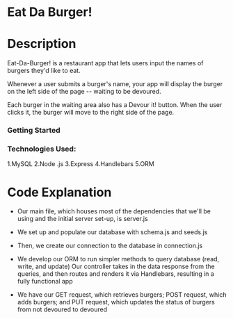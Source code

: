 # Eat Da Burger!

<h1>Description</h1>

Eat-Da-Burger! is a restaurant app that lets users input the names of burgers they'd like to eat.

Whenever a user submits a burger's name, your app will display the burger on the left side of the page -- waiting to be devoured.

Each burger in the waiting area also has a Devour it! button. When the user clicks it, the burger will move to the right side of the page.

<h3>Getting Started</h3>

<h3>Technologies Used:</h3>
1.MySQL
2.Node .js
3.Express
4.Handlebars
5.ORM


<h1>Code Explanation</h1>

- Our main file, which houses most of the dependencies that we'll be using and the initial server set-up, is server.js

- We set up and populate our database with schema.js and seeds.js

- Then, we create our connection to the database in connection.js

- We develop our ORM to run simpler methods to query database (read, write, and update)
Our controller takes in the data response from the queries, and then routes and renders it via Handlebars, resulting in a fully functional app

- We have our GET request, which retrieves burgers; POST request, which adds burgers; and PUT request, which updates the status of burgers from not devoured to devoured